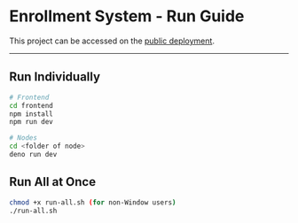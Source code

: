 # Enrollment System - Run Guide

This project can be accessed on the [public deployment](https://stdiscm-probset-4.pages.dev/).

---
##  Run Individually

```bash
# Frontend
cd frontend
npm install
npm run dev
```

```bash
# Nodes
cd <folder of node>
deno run dev
```

## Run All at Once
```bash
chmod +x run-all.sh (for non-Window users)
./run-all.sh
```



